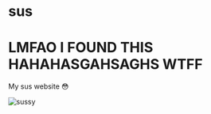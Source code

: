 # sus
# LMFAO I FOUND THIS HAHAHASGAHSAGHS WTFF
My sus website 😳

<img src="https://i.ibb.co/BL21b4B/Immagine-2021-06-10-004533.jpg" alt="sussy">
